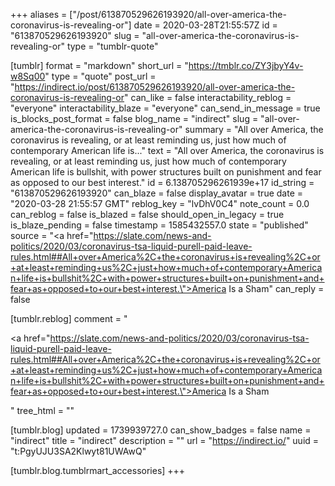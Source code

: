 +++
aliases = ["/post/613870529626193920/all-over-america-the-coronavirus-is-revealing-or"]
date = 2020-03-28T21:55:57Z
id = "613870529626193920"
slug = "all-over-america-the-coronavirus-is-revealing-or"
type = "tumblr-quote"

[tumblr]
format = "markdown"
short_url = "https://tmblr.co/ZY3jbyY4v-w8Sq00"
type = "quote"
post_url = "https://indirect.io/post/613870529626193920/all-over-america-the-coronavirus-is-revealing-or"
can_like = false
interactability_reblog = "everyone"
interactability_blaze = "everyone"
can_send_in_message = true
is_blocks_post_format = false
blog_name = "indirect"
slug = "all-over-america-the-coronavirus-is-revealing-or"
summary = "All over America, the coronavirus is revealing, or at least reminding us, just how much of contemporary American life is..."
text = "All over America, the coronavirus is revealing, or at least reminding us, just how much of contemporary American life is bullshit, with power structures built on punishment and fear as opposed to our best interest."
id = 6.138705296261939e+17
id_string = "613870529626193920"
can_blaze = false
display_avatar = true
date = "2020-03-28 21:55:57 GMT"
reblog_key = "lvDhV0C4"
note_count = 0.0
can_reblog = false
is_blazed = false
should_open_in_legacy = true
is_blaze_pending = false
timestamp = 1585432557.0
state = "published"
source = "<a href=\"https://slate.com/news-and-politics/2020/03/coronavirus-tsa-liquid-purell-paid-leave-rules.html##All+over+America%2C+the+coronavirus+is+revealing%2C+or+at+least+reminding+us%2C+just+how+much+of+contemporary+American+life+is+bullshit%2C+with+power+structures+built+on+punishment+and+fear+as+opposed+to+our+best+interest.\">America Is a Sham</a>"
can_reply = false

[tumblr.reblog]
comment = "<p><a href=\"https://slate.com/news-and-politics/2020/03/coronavirus-tsa-liquid-purell-paid-leave-rules.html##All+over+America%2C+the+coronavirus+is+revealing%2C+or+at+least+reminding+us%2C+just+how+much+of+contemporary+American+life+is+bullshit%2C+with+power+structures+built+on+punishment+and+fear+as+opposed+to+our+best+interest.\">America Is a Sham</a></p>"
tree_html = ""

[tumblr.blog]
updated = 1739939727.0
can_show_badges = false
name = "indirect"
title = "indirect"
description = ""
url = "https://indirect.io/"
uuid = "t:PgyUJU3SA2Klwyt81UWAwQ"

[tumblr.blog.tumblrmart_accessories]
+++
